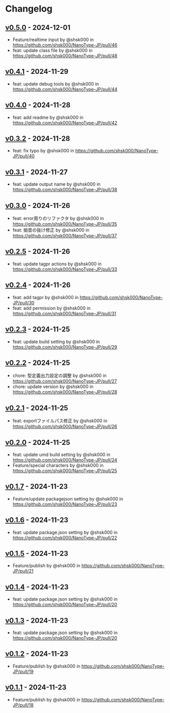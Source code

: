 # Changelog

## [v0.5.0](https://github.com/shsk000/NanoType-JP/compare/v0.4.1...v0.5.0) - 2024-12-01
- Feature/realtime input by @shsk000 in https://github.com/shsk000/NanoType-JP/pull/46
- feat: update class file by @shsk000 in https://github.com/shsk000/NanoType-JP/pull/48

## [v0.4.1](https://github.com/shsk000/NanoType-JP/compare/v0.4.0...v0.4.1) - 2024-11-29
- feat: update debug tools by @shsk000 in https://github.com/shsk000/NanoType-JP/pull/44

## [v0.4.0](https://github.com/shsk000/NanoType-JP/compare/v0.3.2...v0.4.0) - 2024-11-28
- feat: add readme by @shsk000 in https://github.com/shsk000/NanoType-JP/pull/42

## [v0.3.2](https://github.com/shsk000/NanoType-JP/compare/v0.3.1...v0.3.2) - 2024-11-28
- feat: fix typo by @shsk000 in https://github.com/shsk000/NanoType-JP/pull/40

## [v0.3.1](https://github.com/shsk000/NanoType-JP/compare/v0.3.0...v0.3.1) - 2024-11-27
- feat: update output name by @shsk000 in https://github.com/shsk000/NanoType-JP/pull/38

## [v0.3.0](https://github.com/shsk000/NanoType-JP/compare/v0.2.5...v0.3.0) - 2024-11-26
- feat: error周りのリファクタ by @shsk000 in https://github.com/shsk000/NanoType-JP/pull/35
- feat: 拗音の抜け修正 by @shsk000 in https://github.com/shsk000/NanoType-JP/pull/37

## [v0.2.5](https://github.com/shsk000/NanoType-JP/compare/v0.2.4...v0.2.5) - 2024-11-26
- feat: update tagpr actions by @shsk000 in https://github.com/shsk000/NanoType-JP/pull/33

## [v0.2.4](https://github.com/shsk000/NanoType-JP/compare/v0.2.3...v0.2.4) - 2024-11-26
- feat: add tagpr by @shsk000 in https://github.com/shsk000/NanoType-JP/pull/30
- feat: add permission by @shsk000 in https://github.com/shsk000/NanoType-JP/pull/31

## [v0.2.3](https://github.com/shsk000/NanoType-JP/compare/v0.2.2...v0.2.3) - 2024-11-25
- feat: update build setting by @shsk000 in https://github.com/shsk000/NanoType-JP/pull/29

## [v0.2.2](https://github.com/shsk000/NanoType-JP/compare/v0.2.1...v0.2.2) - 2024-11-25
- chore: 型定義出力設定の調整 by @shsk000 in https://github.com/shsk000/NanoType-JP/pull/27
- chore: update version by @shsk000 in https://github.com/shsk000/NanoType-JP/pull/28

## [v0.2.1](https://github.com/shsk000/NanoType-JP/compare/v0.2.0...v0.2.1) - 2024-11-25
- feat: exportファイルパス修正 by @shsk000 in https://github.com/shsk000/NanoType-JP/pull/26

## [v0.2.0](https://github.com/shsk000/NanoType-JP/compare/v0.1.7...v0.2.0) - 2024-11-25
- feat: update umd build setting by @shsk000 in https://github.com/shsk000/NanoType-JP/pull/24
- Feature/special characters by @shsk000 in https://github.com/shsk000/NanoType-JP/pull/25

## [v0.1.7](https://github.com/shsk000/NanoType-JP/compare/v0.1.6...v0.1.7) - 2024-11-23
- Feature/update packagejson setting by @shsk000 in https://github.com/shsk000/NanoType-JP/pull/23

## [v0.1.6](https://github.com/shsk000/NanoType-JP/compare/v0.1.5...v0.1.6) - 2024-11-23
- feat: update package.json setting by @shsk000 in https://github.com/shsk000/NanoType-JP/pull/22

## [v0.1.5](https://github.com/shsk000/NanoType-JP/compare/v0.1.3...v0.1.5) - 2024-11-23
- Feature/publish by @shsk000 in https://github.com/shsk000/NanoType-JP/pull/21

## [v0.1.4](https://github.com/shsk000/NanoType-JP/compare/v0.1.2...v0.1.4) - 2024-11-23
- feat: update package.json setting by @shsk000 in https://github.com/shsk000/NanoType-JP/pull/20

## [v0.1.3](https://github.com/shsk000/NanoType-JP/compare/v0.1.2...v0.1.3) - 2024-11-23
- feat: update package.json setting by @shsk000 in https://github.com/shsk000/NanoType-JP/pull/20

## [v0.1.2](https://github.com/shsk000/NanoType-JP/compare/v0.1.1...v0.1.2) - 2024-11-23
- Feature/publish by @shsk000 in https://github.com/shsk000/NanoType-JP/pull/19

## [v0.1.1](https://github.com/shsk000/NanoType-JP/commits/v0.1.1) - 2024-11-23
- Feature/publish by @shsk000 in https://github.com/shsk000/NanoType-JP/pull/18
